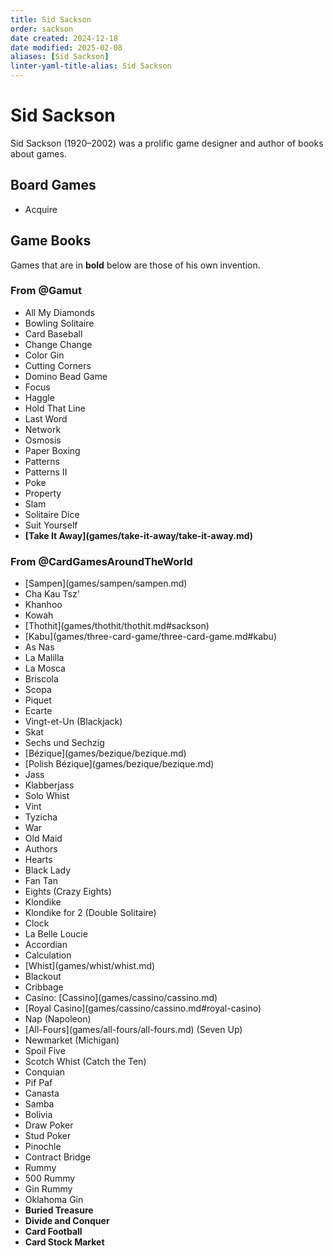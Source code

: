```yaml
---
title: Sid Sackson
order: sackson
date created: 2024-12-18
date modified: 2025-02-08
aliases: [Sid Sackson]
linter-yaml-title-alias: Sid Sackson
---
```


# Sid Sackson

Sid Sackson (1920–2002) was a prolific game designer and author of books about games.

## Board Games

* Acquire

## Game Books

Games that are in **bold** below are those of his own invention.

### From @Gamut

<ul class="columnar">
<li>
All My Diamonds
</li>
<li>
Bowling Solitaire
</li>
<li>
Card Baseball
</li>
<li>
Change Change
</li>
<li>
Color Gin
</li>
<li>
Cutting Corners
</li>
<li>
Domino Bead Game 
</li>
<li>
Focus
</li>
<li>
Haggle
</li>
<li>
Hold That Line
</li>
<li>
Last Word
</li>
<li>
Network
</li>
<li>
Osmosis
</li>
<li>
Paper Boxing
</li>
<li>
Patterns
</li>
<li>
Patterns II
</li>
<li>
Poke
</li>
<li>
Property
</li>
<li>
Slam
</li>
<li>
Solitaire Dice
</li>
<li>
Suit Yourself
</li>
<li>
<strong>[Take It Away](games/take-it-away/take-it-away.md)</strong>
</li>
</ul>

### From @CardGamesAroundTheWorld

<ul class="columnar">
<li>
[<span lang="jv-Latn" class="noun">Sampen</span>](games/sampen/sampen.md)
</li>
<li>
Cha Kau Tsz’
</li>
<li>
Khanhoo
</li>
<li>
Kowah
</li>
<li>
[Thothit](games/thothit/thothit.md#sackson)
</li>
<li>
[Kabu](games/three-card-game/three-card-game.md#kabu)
</li>
<li>
As Nas
</li>
<li>
La Malilla
</li>
<li>
La Mosca
</li>
<li>
Briscola
</li>
<li>
Scopa
</li>
<li>
Piquet
</li>
<li>
Ecarte
</li>
<li>
<span lang="fr" class="noun">Vingt-et-Un</span> (Blackjack)
</li>
<li>
Skat
</li>
<li>
Sechs und Sechzig
</li>
<li>
[Bézique](games/bezique/bezique.md)
</li>
<li>
[Polish Bézique](games/bezique/bezique.md)
</li>
<li>
Jass
</li>
<li>
Klabberjass
</li>
<li>
Solo Whist
</li>
<li>
Vint
</li>
<li>
Tyzicha
</li>
<li>
War
</li>
<li>
Old Maid
</li>
<li>
Authors
</li>
<li>
Hearts
</li>
<li>
Black Lady
</li>
<li>
Fan Tan
</li>
<li>
Eights (Crazy Eights)
</li>
<li>
Klondike
</li>
<li>
Klondike for 2 (Double Solitaire)
</li>
<li>
Clock
</li>
<li>
La Belle Loucie
</li>
<li>
Accordian
</li>
<li>
Calculation
</li>
<li>
[Whist](games/whist/whist.md)
</li>
<li>
Blackout
</li>
<li>
Cribbage
</li>
<li>
Casino: [Cassino](games/cassino/cassino.md)
</li>
<li>
[Royal Casino](games/cassino/cassino.md#royal-casino)
</li>
<li>
Nap (Napoleon)
</li>
<li>
[All-Fours](games/all-fours/all-fours.md) (Seven Up)
</li>
<li>
Newmarket
(Michigan)
</li>
<li>
Spoil Five
</li>
<li>
Scotch Whist (Catch the Ten)
</li>
<li>
Conquian
</li>
<li>
Pif Paf
</li>
<li>
Canasta
</li>
<li>
Samba
</li>
<li>
Bolivia
</li>
<li>
Draw Poker
</li>
<li>
Stud Poker
</li>
<li>
Pinochle
</li>
<li>
Contract Bridge
</li>
<li>
Rummy
</li>
<li>
500 Rummy
</li>
<li>
Gin Rummy
</li>
<li>
Oklahoma Gin
</li>
<li>
<strong>Buried Treasure</strong>
</li>
<li>
<strong>Divide and Conquer</strong>
</li>
<li>
<strong>Card Football</strong>
</li>
<li>
<strong>Card Stock Market</strong>
</li>
</ul>
